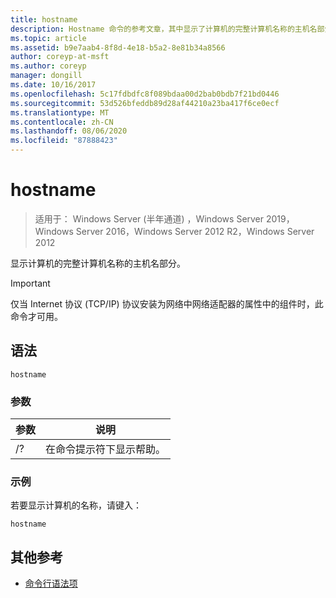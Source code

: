 ```yaml
---
title: hostname
description: Hostname 命令的参考文章，其中显示了计算机的完整计算机名称的主机名部分。
ms.topic: article
ms.assetid: b9e7aab4-8f8d-4e18-b5a2-8e81b34a8566
author: coreyp-at-msft
ms.author: coreyp
manager: dongill
ms.date: 10/16/2017
ms.openlocfilehash: 5c17fdbdfc8f089bdaa00d2bab0bdb7f21bd0446
ms.sourcegitcommit: 53d526bfeddb89d28af44210a23ba417f6ce0ecf
ms.translationtype: MT
ms.contentlocale: zh-CN
ms.lasthandoff: 08/06/2020
ms.locfileid: "87888423"
---
```

# <a name="hostname"></a>hostname

> 适用于： Windows Server (半年通道) ，Windows Server 2019，Windows Server 2016，Windows Server 2012 R2，Windows Server 2012

显示计算机的完整计算机名称的主机名部分。

>[!IMPORTANT]
> 仅当 Internet 协议 (TCP/IP) 协议安装为网络中网络适配器的属性中的组件时，此命令才可用。

## <a name="syntax"></a>语法

```
hostname
```

### <a name="parameters"></a>参数
| 参数 | 说明 |
| ------- | -------- |
| /? | 在命令提示符下显示帮助。 |

### <a name="examples"></a>示例

若要显示计算机的名称，请键入：

```
hostname
```

## <a name="additional-references"></a>其他参考

- [命令行语法项](command-line-syntax-key.md)
